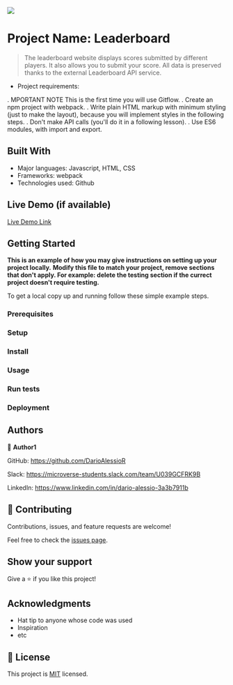 ![](https://img.shields.io/badge/Microverse-blueviolet)

# Project Name: Leaderboard

> The leaderboard website displays scores submitted by different players. It also allows you to submit your score. All data is preserved thanks to the external Leaderboard API service.

- Project requirements:

. MPORTANT NOTE This is the first time you will use Gitflow.
. Create an npm project with webpack.
. Write plain HTML markup with minimum styling (just to make the layout), because you will implement styles in the following steps.
. Don't make API calls (you'll do it in a following lesson).
. Use ES6 modules, with import and export.


## Built With

- Major languages: Javascript, HTML, CSS
- Frameworks: webpack
- Technologies used: Github

## Live Demo (if available)

[Live Demo Link](https://livedemo.com)


## Getting Started

**This is an example of how you may give instructions on setting up your project locally.**
**Modify this file to match your project, remove sections that don't apply. For example: delete the testing section if the currect project doesn't require testing.**


To get a local copy up and running follow these simple example steps.

### Prerequisites

### Setup

### Install

### Usage

### Run tests

### Deployment



## Authors

👤 **Author1**

GitHub: https://github.com/DarioAlessioR

Slack: https://microverse-students.slack.com/team/U039GCFRK9B

LinkedIn: https://www.linkedin.com/in/dario-alessio-3a3b7911b

## 🤝 Contributing

Contributions, issues, and feature requests are welcome!

Feel free to check the [issues page](../../issues/).

## Show your support

Give a ⭐️ if you like this project!

## Acknowledgments

- Hat tip to anyone whose code was used
- Inspiration
- etc

## 📝 License

This project is [MIT](./MIT.md) licensed.
